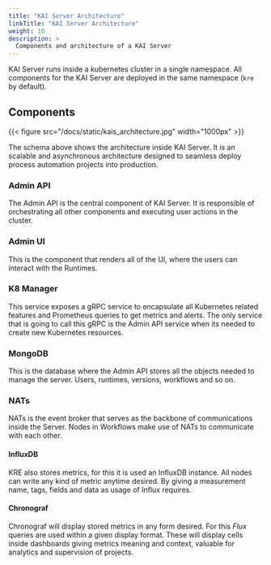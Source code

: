```yaml
---
title: "KAI Server Architecture"
linkTitle: "KAI Server Architecture"
weight: 10
description: >
  Components and architecture of a KAI Server
---
```


KAI Server runs inside a kubernetes cluster in a single namespace. All components for the KAI Server are deployed in the same namespace (`kre` by default).

## Components

{{< figure src="/docs/static/kais_architecture.jpg" width="1000px" >}}

The schema above shows the architecture inside KAI Server. It is an scalable and asynchronous architecture designed to seamless deploy process automation projects into production.

### Admin API

The Admin API is the central component of KAI Server. It is responsible of orchestrating all other components and executing user actions in the cluster.

### Admin UI

This is the component that renders all of the UI, where the users can interact with the Runtimes.

### K8 Manager

This service exposes a gRPC service to encapsulate all Kubernetes related features and Prometheus queries to get metrics and alerts. The only service that is going to call this gRPC is the Admin API service when its needed to create new Kubernetes resources.

### MongoDB

This is the database where the Admin API stores all the objects needed to manage the server. Users, runtimes, versions, workflows and so on.

### NATs

NATs is the event broker that serves as the backbone of communications inside the Server. Nodes in Workflows make use of NATs to communicate with each other.

#### InfluxDB

KRE also stores metrics, for this it is used an InfluxDB instance. All nodes can write any kind of metric anytime desired. By giving a measurement name, tags, fields and data as usage of Influx requires.

#### Chronograf

Chronograf will display stored metrics in any form desired. For this _Flux_ queries are used within a given display format. These will display cells inside dashboards giving metrics meaning and context, valuable for analytics and supervision of projects.
